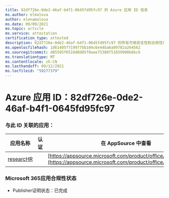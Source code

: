 ```yaml
---
title: 82df726e-0de2-46af-b4f1-0645fd95fc97 的 Azure 应用 ID 信息
ms.author: elmalova
author: elenamalova
ms.date: 09/09/2021
ms.topic: article
ms.service: attestation
certification_type: attested
description: 82df726e-0de2-46af-b4f1-0645fd95fc97 的所有可用安全性和合规性信息。
ms.openlocfilehash: 1d61405f719977bb104c6e44ba6a89782a264562
ms.sourcegitcommit: d85595f6518d8d05f0aee75380f51659908b6bcb
ms.translationtype: MT
ms.contentlocale: zh-CN
ms.lasthandoff: 09/12/2021
ms.locfileid: "59277379"
---
```

# <a name="azure-app-id-82df726e-0de2-46af-b4f1-0645fd95fc97"></a>Azure 应用 ID：82df726e-0de2-46af-b4f1-0645fd95fc97


### <a name="apps-associated-with-this-id"></a>与此 ID 关联的应用：
| **应用名称** | **认证** | **在 AppSource 中查看** |
|--------------|---------------|-----------------------|
| [researcHR](https://docs.microsoft.com/microsoft-365-app-certification/forward/WA200002557) |  | [https://appsource.microsoft.com/product/office/WA200002557](https://appsource.microsoft.com/product/office/WA200002557) |

### <a name="microsoft-365-app-compliance-status"></a>Microsoft 365应用合规性状态
- Publisher证明状态：已完成
